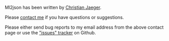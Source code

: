 Ml2json has been written by [Christian Jaeger](http://christianjaeger.ch).

Please [contact me](http://christianjaeger.ch/contact.html) if you have
questions or suggestions.

Please either send bug reports to my email address from the above
contact page or use the ["issues"
tracker](https://github.com/pflanze/ml2json/issues) on Github.
